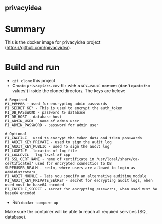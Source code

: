 privacyidea
---------

# Summary

This is the docker image for privacyidea project
(https://github.com/privacyidea).

# Build and run

* `git clone` this project  
* Create `privacyidea.env` file with a `KEY=VALUE` content
  (don't quote the values!) inside the cloned directory. The keys are below:

```
# Required
PI_PEPPER - used for encrypting admin passwords
PI_SECRET_KEY - This is used to encrypt the auth_token
PI_DB_PASSWORD - password to database
PI_DB_HOST - database host
PI_ADMIN_USER - name of admin user
PI_ADMIN_PASSWORD - password for admin user

# Optional
PI_ENCFILE - used to encrypt the token data and token passwords
PI_AUDIT_KEY_PRIVATE - used to sign the audit log
PI_AUDIT_KEY_PUBLIC - used to sign the audit log
PI_LOGFILE - location of log file
PI_LOGLEVEL - log level of app
PI_SSL_CERT_NAME - name of certificate in /usr/local/share/ca-certificates/ used for encrypted connection to DB
SUPERUSER_REALM - realm, where users are allowed to login as administrators
PI_AUDIT_MODULE - lets you specify an alternative auditing module
PI_AUDIT_KEY_PRIVATE_SECRET - secret for encrypting audit logs, when used must be base64 encoded
PI_ENCFILE_SECRET - secret for encrypting passwords, when used must be base64 encoded

```
* Run `docker-compose up`

Make sure the container will be able to reach all required services
(SQL database).
